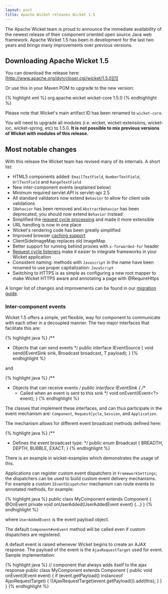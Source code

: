 ```yaml
---
layout: post
title: Apache Wicket releases Wicket 1.5
---
```

The Apache Wicket team is proud to announce the immediate availability of the newest release of their component oriented open source Java web framework. Apache Wicket 1.5 has been in development for the last two years and brings many improvements over previous versions.

Downloading Apache Wicket 1.5
-----------------------------

You can download the release here: [http://www.apache.org/dyn/closer.cgi/wicket/1.5.0][1]

Or use this in your Maven POM to upgrade to the new version:

{% highlight xml %}
<dependency>
    <groupId>org.apache.wicket</groupId>
    <artifactId>wicket-core</artifactId>
    <version>1.5.0</version>
</dependency>
{% endhighlight %}

Please note that Wicket's main artifact ID has been renamed to `wicket-core`.

You will need to upgrade all modules (i.e. wicket, wicket-extensions, wicket-ioc, wicket-spring, etc) to 1.5.0. **It is not possible to mix previous versions of Wicket with modules of this release.**

Most notable changes
--------------------

With this release the Wicket team has revised many of its internals. A short list:

 - HTML5 components added: `EmailTextField`, `NumberTextField`, `UrlTextField` and `RangeTextField`
 - New inter-component events (explained below)
 - Minimum required servlet API is servlet-api 2.5
 - All standard validators now extend `Behavior` to allow for client side validations
 - `IBehavior` has been removed and `AbstractBehavior` has been deprecated, you should now extend `Behavior` instead
 - Simplified the [request cycle processing][3] and made it more extensible
 - URL handling is now in one place
 - Wicket's rendering code has been greatly simplified
 - Improved browser [caching support][4]
 - ClientSideImageMap replaces old ImageMap
 - Better support for running behind proxies with `x-forwarded-for` header
 - [Request cycle listeners][3] make it easier to integrate frameworks in your Wicket application
 - Consistent naming: methods with `Javascript` in the name have been renamed to use proper capitalization: `JavaScript`
 - Switching to HTTPS is as simple as configuring a new root mapper to make Wicket HTTPS aware and annotating a page with @RequireHttps

A longer list of changes and improvements can be found in our [migration guide][2]. 

### Inter-component events ###

Wicket 1.5 offers a simple, yet flexible, way for component to communicate with each other in a decoupled manner. The two major interfaces that facilitate this are:

{% highlight java %}
/**
 * Objects that can send events
 */
public interface IEventSource {
    <T> void send(IEventSink sink, Broadcast broadcast, T payload);
}
{% endhighlight %}

and

{% highlight java %}
/**
 * Objects that can receive events
 */
public interface IEventSink
{
    /**
     * Called when an event is sent to this sink
     */
    void onEvent(IEvent<?> event);
}
{% endhighlight %}

The classes that implement these interfaces, and can thus participate in the event mechanism are: `Component`, `RequestCycle`, `Session`, and `Application`.

The mechanism allows for different event broadcast methods defined here:

{% highlight java %}
/**
 * Defines the event broadcast type.
 */
public enum Broadcast {
    BREADTH,
    DEPTH,
    BUBBLE,
    EXACT;
}
{% endhighlight %}

There is an example in wicket-examples which demonstrates the usage of this.

Applications can register custom event dispatchers in `FrameworkSettings`; the dispatchers can be used to build custom event delivery mechanisms. For example a custom `IEventDispatcher` mechanism can route events to annotated methods, for example:

{% highlight java %}
public class MyComponent extends Component {
    @OnEvent
    private void onUserAdded(UserAddedEvent event) {...}
}
{% endhighlight %}

where `UserAddedEvent` is the event payload object.

The default `Component#onEvent` method will be called even if custom dispatchers are registered.

A default event is raised whenever Wicket begins to create an AJAX response. The payload of the event is the `AjaxRequestTarget` used for event. Sample implementation:

{% highlight java %}
// component that always adds itself to the ajax response
public class MyComponent extends Component {
    public void onEvent(IEvent event) {
        if (event.getPayload() instanceof AjaxRequestTarget) {
            ((AjaxRequestTarget)event.getPayload()).add(this);
         }
    }
}
{% endhighlight %}


[1]: http://www.apache.org/dyn/closer.cgi/wicket/1.5.0
[2]: http://s.apache.org/wicket-1.5-migration
[3]: https://cwiki.apache.org/confluence/display/WICKET/RequestCycle+in+Wicket+1.5
[4]: https://cwiki.apache.org/confluence/display/WICKET/Caching+in+Wicket+1.5
